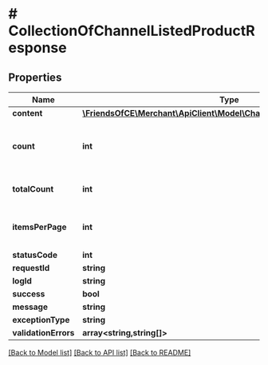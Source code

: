 # # CollectionOfChannelListedProductResponse

## Properties

Name | Type | Description | Notes
------------ | ------------- | ------------- | -------------
**content** | [**\FriendsOfCE\Merchant\ApiClient\Model\ChannelListedProductResponse[]**](ChannelListedProductResponse.md) |  | [optional]
**count** | **int** | The number of items in the current response. | [optional]
**totalCount** | **int** | The total number of items. | [optional]
**itemsPerPage** | **int** | The number of items per page. | [optional]
**statusCode** | **int** |  | [optional]
**requestId** | **string** |  | [optional]
**logId** | **string** |  | [optional]
**success** | **bool** |  | [optional]
**message** | **string** |  | [optional]
**exceptionType** | **string** |  | [optional]
**validationErrors** | **array<string,string[]>** |  | [optional]

[[Back to Model list]](../../README.md#models) [[Back to API list]](../../README.md#endpoints) [[Back to README]](../../README.md)
